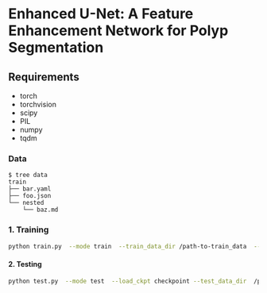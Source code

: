 #  Enhanced U-Net: A Feature Enhancement Network for Polyp Segmentation

## Requirements

* torch
* torchvision
* scipy
* PIL
* numpy
* tqdm

### Data
```
$ tree data
train
├── bar.yaml
├── foo.json
└── nested
    └── baz.md
```

### 1. Training

```bash
python train.py  --mode train  --train_data_dir /path-to-train_data  --valid_data_dir  /path-to-valid_data
```

####  2. Testing

```bash
python test.py  --mode test  --load_ckpt checkpoint --test_data_dir  /path-to-test_data```

